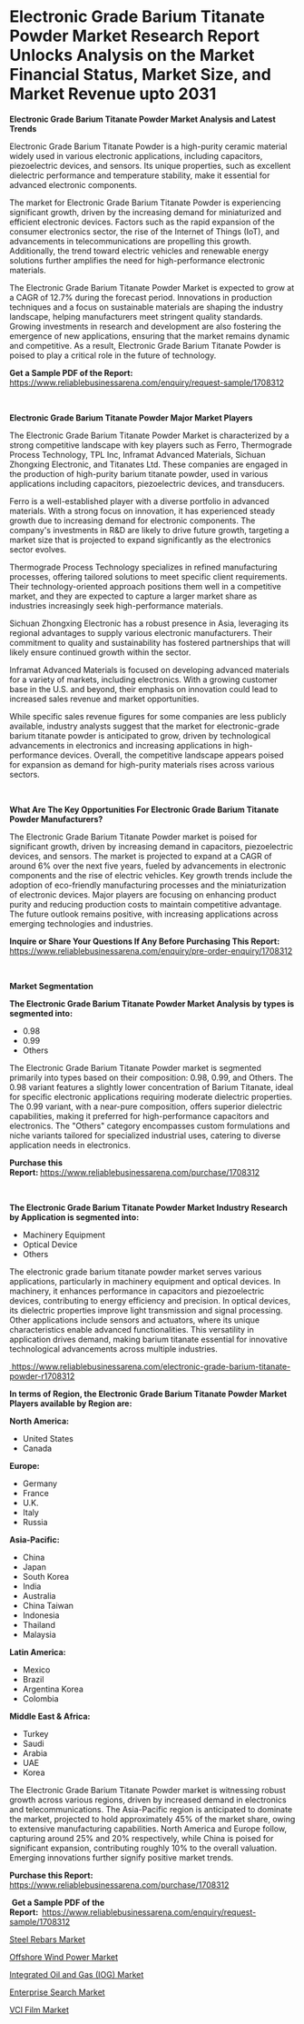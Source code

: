 <p><h1>Electronic Grade Barium Titanate Powder Market Research Report Unlocks Analysis on the Market Financial Status, Market Size, and Market Revenue upto 2031</h1></p><p><strong>Electronic Grade Barium Titanate Powder Market Analysis and Latest Trends</strong></p>
<p><p>Electronic Grade Barium Titanate Powder is a high-purity ceramic material widely used in various electronic applications, including capacitors, piezoelectric devices, and sensors. Its unique properties, such as excellent dielectric performance and temperature stability, make it essential for advanced electronic components.</p><p>The market for Electronic Grade Barium Titanate Powder is experiencing significant growth, driven by the increasing demand for miniaturized and efficient electronic devices. Factors such as the rapid expansion of the consumer electronics sector, the rise of the Internet of Things (IoT), and advancements in telecommunications are propelling this growth. Additionally, the trend toward electric vehicles and renewable energy solutions further amplifies the need for high-performance electronic materials.</p><p>The Electronic Grade Barium Titanate Powder Market is expected to grow at a CAGR of 12.7% during the forecast period. Innovations in production techniques and a focus on sustainable materials are shaping the industry landscape, helping manufacturers meet stringent quality standards. Growing investments in research and development are also fostering the emergence of new applications, ensuring that the market remains dynamic and competitive. As a result, Electronic Grade Barium Titanate Powder is poised to play a critical role in the future of technology.</p></p>
<p><strong>Get a Sample PDF of the Report:&nbsp;</strong> <a href="https://www.reliablebusinessarena.com/enquiry/request-sample/1708312?utm_campaign=1284&utm_medium=2&utm_source=Github&utm_content=ia&utm_term=07102024&utm_id=electronic-grade-barium-titanate-powder">https://www.reliablebusinessarena.com/enquiry/request-sample/1708312</a></p>
<p>&nbsp;</p>
<p><strong>Electronic Grade Barium Titanate Powder Major Market Players</strong></p>
<p><p>The Electronic Grade Barium Titanate Powder Market is characterized by a strong competitive landscape with key players such as Ferro, Thermograde Process Technology, TPL Inc, Inframat Advanced Materials, Sichuan Zhongxing Electronic, and Titanates Ltd. These companies are engaged in the production of high-purity barium titanate powder, used in various applications including capacitors, piezoelectric devices, and transducers.</p><p>Ferro is a well-established player with a diverse portfolio in advanced materials. With a strong focus on innovation, it has experienced steady growth due to increasing demand for electronic components. The company's investments in R&D are likely to drive future growth, targeting a market size that is projected to expand significantly as the electronics sector evolves.</p><p>Thermograde Process Technology specializes in refined manufacturing processes, offering tailored solutions to meet specific client requirements. Their technology-oriented approach positions them well in a competitive market, and they are expected to capture a larger market share as industries increasingly seek high-performance materials.</p><p>Sichuan Zhongxing Electronic has a robust presence in Asia, leveraging its regional advantages to supply various electronic manufacturers. Their commitment to quality and sustainability has fostered partnerships that will likely ensure continued growth within the sector.</p><p>Inframat Advanced Materials is focused on developing advanced materials for a variety of markets, including electronics. With a growing customer base in the U.S. and beyond, their emphasis on innovation could lead to increased sales revenue and market opportunities.</p><p>While specific sales revenue figures for some companies are less publicly available, industry analysts suggest that the market for electronic-grade barium titanate powder is anticipated to grow, driven by technological advancements in electronics and increasing applications in high-performance devices. Overall, the competitive landscape appears poised for expansion as demand for high-purity materials rises across various sectors.</p></p>
<p>&nbsp;</p>
<p><strong>What Are The Key Opportunities For Electronic Grade Barium Titanate Powder Manufacturers?</strong></p>
<p><p>The Electronic Grade Barium Titanate Powder market is poised for significant growth, driven by increasing demand in capacitors, piezoelectric devices, and sensors. The market is projected to expand at a CAGR of around 6% over the next five years, fueled by advancements in electronic components and the rise of electric vehicles. Key growth trends include the adoption of eco-friendly manufacturing processes and the miniaturization of electronic devices. Major players are focusing on enhancing product purity and reducing production costs to maintain competitive advantage. The future outlook remains positive, with increasing applications across emerging technologies and industries.</p></p>
<p><strong>Inquire or Share Your Questions If Any Before Purchasing This Report:</strong> <a href="https://www.reliablebusinessarena.com/enquiry/pre-order-enquiry/1708312?utm_campaign=1284&utm_medium=2&utm_source=Github&utm_content=ia&utm_term=07102024&utm_id=electronic-grade-barium-titanate-powder">https://www.reliablebusinessarena.com/enquiry/pre-order-enquiry/1708312</a></p>
<p>&nbsp;</p>
<p><strong>Market Segmentation</strong></p>
<p><strong>The Electronic Grade Barium Titanate Powder Market Analysis by types is segmented into:</strong></p>
<p><ul><li>0.98</li><li>0.99</li><li>Others</li></ul></p>
<p><p>The Electronic Grade Barium Titanate Powder market is segmented primarily into types based on their composition: 0.98, 0.99, and Others. The 0.98 variant features a slightly lower concentration of Barium Titanate, ideal for specific electronic applications requiring moderate dielectric properties. The 0.99 variant, with a near-pure composition, offers superior dielectric capabilities, making it preferred for high-performance capacitors and electronics. The "Others" category encompasses custom formulations and niche variants tailored for specialized industrial uses, catering to diverse application needs in electronics.</p></p>
<p><strong>Purchase this Report:&nbsp;</strong><a href="https://www.reliablebusinessarena.com/purchase/1708312?utm_campaign=1284&utm_medium=2&utm_source=Github&utm_content=ia&utm_term=07102024&utm_id=electronic-grade-barium-titanate-powder">https://www.reliablebusinessarena.com/purchase/1708312</a></p>
<p>&nbsp;</p>
<p><strong>The Electronic Grade Barium Titanate Powder Market Industry Research by Application is segmented into:</strong></p>
<p><ul><li>Machinery Equipment</li><li>Optical Device</li><li>Others</li></ul></p>
<p><p>The electronic grade barium titanate powder market serves various applications, particularly in machinery equipment and optical devices. In machinery, it enhances performance in capacitors and piezoelectric devices, contributing to energy efficiency and precision. In optical devices, its dielectric properties improve light transmission and signal processing. Other applications include sensors and actuators, where its unique characteristics enable advanced functionalities. This versatility in application drives demand, making barium titanate essential for innovative technological advancements across multiple industries.</p></p>
<p><a href="https://www.reliablebusinessarena.com/electronic-grade-barium-titanate-powder-r1708312?utm_campaign=1284&utm_medium=2&utm_source=Github&utm_content=ia&utm_term=07102024&utm_id=electronic-grade-barium-titanate-powder">&nbsp;https://www.reliablebusinessarena.com/electronic-grade-barium-titanate-powder-r1708312</a></p>
<p><strong>In terms of Region, the Electronic Grade Barium Titanate Powder Market Players available by Region are:</strong></p>
<p>
    <p> <strong> North America: </strong>
        <ul>
            <li>United States</li>
            <li>Canada</li>
        </ul>
        </p> 
    <p> <strong> Europe: </strong>
        <ul>
            <li>Germany</li>
            <li>France</li>
            <li>U.K.</li>
            <li>Italy</li>
            <li>Russia</li>
        </ul>
        </p> 
    <p> <strong> Asia-Pacific: </strong>
        <ul>
            <li>China</li>
            <li>Japan</li>
            <li>South Korea</li>
            <li>India</li>
            <li>Australia</li>
            <li>China Taiwan</li>
            <li>Indonesia</li>
            <li>Thailand</li>
            <li>Malaysia</li>
        </ul>
        </p> 
    <p> <strong> Latin America: </strong>
        <ul>
            <li>Mexico</li>
            <li>Brazil</li>
            <li>Argentina Korea</li>
            <li>Colombia</li>
        </ul>
        </p> 
    <p> <strong> Middle East & Africa: </strong>
        <ul>
            <li>Turkey</li>
            <li>Saudi</li>
            <li>Arabia</li>
            <li>UAE</li>
            <li>Korea</li>
        </ul>
    </p>
    </p>
<p><p>The Electronic Grade Barium Titanate Powder market is witnessing robust growth across various regions, driven by increased demand in electronics and telecommunications. The Asia-Pacific region is anticipated to dominate the market, projected to hold approximately 45% of the market share, owing to extensive manufacturing capabilities. North America and Europe follow, capturing around 25% and 20% respectively, while China is poised for significant expansion, contributing roughly 10% to the overall valuation. Emerging innovations further signify positive market trends.</p></p>
<p><strong>Purchase this Report: </strong><a href="https://www.reliablebusinessarena.com/purchase/1708312?utm_campaign=1284&utm_medium=2&utm_source=Github&utm_content=ia&utm_term=07102024&utm_id=electronic-grade-barium-titanate-powder">https://www.reliablebusinessarena.com/purchase/1708312</a></p>
<p>&nbsp;<strong>Get a Sample PDF of the Report:&nbsp;&nbsp;</strong><a href="https://www.reliablebusinessarena.com/enquiry/request-sample/1708312?utm_campaign=1284&utm_medium=2&utm_source=Github&utm_content=ia&utm_term=07102024&utm_id=electronic-grade-barium-titanate-powder">https://www.reliablebusinessarena.com/enquiry/request-sample/1708312</a></p>
<p><strong></strong></p>
<p><p><a href="https://www.linkedin.com/pulse/future-steel-rebars-market-global-forecast-trends-2024-2031-kvdhe?utm_campaign=1284&utm_medium=2&utm_source=Github&utm_content=ia&utm_term=07102024&utm_id=electronic-grade-barium-titanate-powder">Steel Rebars Market</a></p><p><a href="https://issuu.com/reportprime-2/docs/offshore-wind-power-market-size-203_35cb3bac68852b?utm_campaign=1284&utm_medium=2&utm_source=Github&utm_content=ia&utm_term=07102024&utm_id=electronic-grade-barium-titanate-powder">Offshore Wind Power Market</a></p><p><a href="https://issuu.com/reportprime-2/docs/integrated-oil-and-gas-iog-market-s_dbeeb6616def05?utm_campaign=1284&utm_medium=2&utm_source=Github&utm_content=ia&utm_term=07102024&utm_id=electronic-grade-barium-titanate-powder">Integrated Oil and Gas (IOG) Market</a></p><p><a href="https://www.linkedin.com/pulse/enterprise-search-market-forecast-global-trends-analysis-from-nht7f?utm_campaign=1284&utm_medium=2&utm_source=Github&utm_content=ia&utm_term=07102024&utm_id=electronic-grade-barium-titanate-powder">Enterprise Search Market</a></p><p><a href="https://www.linkedin.com/pulse/global-perspectives-vci-film-market-trends-challenges-forecast-ql7ze?utm_campaign=1284&utm_medium=2&utm_source=Github&utm_content=ia&utm_term=07102024&utm_id=electronic-grade-barium-titanate-powder">VCI Film Market</a></p></p>